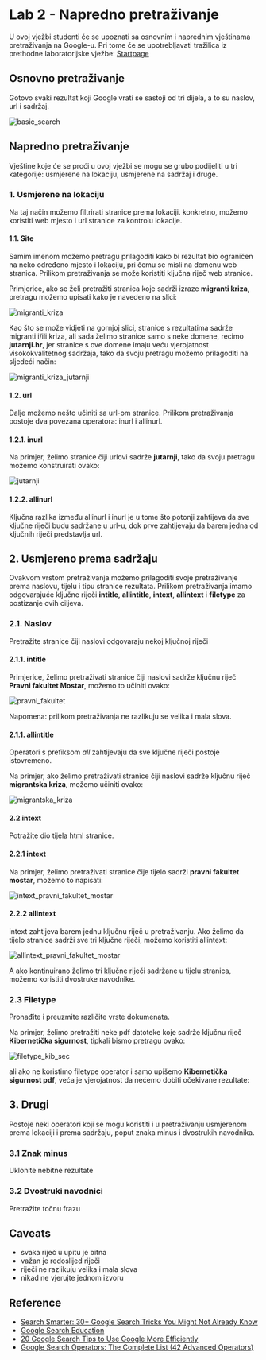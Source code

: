 # Lab 2 - Napredno pretraživanje

U ovoj vježbi studenti će se upoznati sa osnovnim i naprednim vještinama pretraživanja na Google-u. Pri tome će se upotrebljavati tražilica iz prethodne laboratorijske vježbe: [Startpage](https://www.startpage.com/)

## Osnovno pretraživanje 

Gotovo svaki rezultat koji Google vrati se sastoji od tri dijela, a to su naslov, url i sadržaj.

![basic_search](figs/search_basic.png)

## Napredno pretraživanje 

Vještine koje će se proći u ovoj vježbi se mogu se grubo podijeliti u tri kategorije: usmjerene na lokaciju, usmjerene na sadržaj i druge.

### 1. Usmjerene na lokaciju

Na taj način možemo filtrirati stranice prema lokaciji. konkretno, možemo koristiti web mjesto i url stranice za kontrolu lokacije.

#### 1.1. Site

Samim imenom možemo pretragu prilagoditi kako bi rezultat bio ograničen na neko određeno mjesto i lokaciju, pri čemu se misli na domenu web stranica. Prilikom pretraživanja se može koristiti ključna riječ web stranice.

Primjerice, ako se želi pretražiti ​​stranica koje sadrži izraze **migranti kriza**, pretragu možemo upisati kako je navedeno na slici:

![migranti_kriza](figs/migranti_kriza.png)

Kao što se može vidjeti na gornjoj slici, stranice s rezultatima sadrže migranti i/ili kriza, ali sada želimo stranice samo s neke domene, recimo **jutarnji.hr**, jer stranice s ove domene imaju veću vjerojatnost visokokvalitetnog sadržaja, tako da svoju pretragu možemo prilagoditi na sljedeći način:

![migranti_kriza_jutarnji](figs/migranti_kriza_jutarnji.png)

#### 1.2. url

Dalje možemo nešto učiniti sa url-om stranice. Prilikom pretraživanja postoje dva povezana operatora: inurl i allinurl.

#### 1.2.1. inurl

Na primjer, želimo stranice čiji urlovi sadrže **jutarnji**, tako da svoju pretragu možemo konstruirati ovako:

![jutarnji](figs/jutarnji.png)

#### 1.2.2. allinurl

Ključna razlika između allinurl i inurl je u tome što potonji zahtijeva da sve ključne riječi budu sadržane u url-u, dok prve zahtijevaju da barem jedna od ključnih riječi predstavlja url.


## 2. Usmjereno prema sadržaju

Ovakvom vrstom pretraživanja možemo prilagoditi svoje pretraživanje prema naslovu, tijelu i tipu stranice rezultata. Prilikom pretraživanja imamo odgovarajuće ključne riječi **intitle**, **allintitle**, **intext**, **allintext** i **filetype** za postizanje ovih ciljeva.

### 2.1. Naslov

Pretražite stranice čiji naslovi odgovaraju nekoj ključnoj riječi

#### 2.1.1. intitle

Primjerice, želimo pretraživati ​​stranice čiji naslovi sadrže ključnu riječ **Pravni fakultet Mostar**, možemo to učiniti ovako:

![pravni_fakultet](figs/pravni_fakultet.png)

Napomena: prilikom pretraživanja ne razlikuju se velika i mala slova.

#### 2.1.1. allintitle

Operatori s prefiksom *all* zahtijevaju da sve ključne riječi postoje istovremeno.

Na primjer, ako želimo pretraživati ​​stranice čiji naslovi sadrže ključnu riječ **migrantska kriza**, možemo učiniti ovako:

![migrantska_kriza](figs/migrantska_kriza.png)

#### 2.2 intext
Potražite dio tijela html stranice.

#### 2.2.1 intext
Na primjer, želimo pretraživati ​​stranice čije tijelo sadrži **pravni fakultet mostar**, možemo to napisati:

![intext_pravni_fakultet_mostar](figs/intext_pravni_fakultet_mostar.png)

#### 2.2.2 allintext

intext zahtijeva barem jednu ključnu riječ u pretraživanju.  Ako želimo da tijelo stranice sadrži sve tri ključne riječi, možemo koristiti allintext:

![allintext_pravni_fakultet_mostar](figs/allintext_pravni_fakultet_mostar.png)

A ako kontinuirano želimo tri ključne riječi sadržane u tijelu stranica, možemo koristiti dvostruke navodnike.

### 2.3 Filetype
Pronađite i preuzmite različite vrste dokumenata.

Na primjer, želimo pretražiti neke pdf datoteke koje sadrže ključnu riječ **Kibernetička sigurnost**, tipkali bismo pretragu ovako:

![filetype_kib_sec](figs/filetype_kib_sec.png)

ali ako ne koristimo filetype operator i samo upišemo **Kibernetička sigurnost pdf**, veća je vjerojatnost da nećemo dobiti očekivane rezultate:

## 3. Drugi
Postoje neki operatori koji se mogu koristiti i u pretraživanju usmjerenom prema lokaciji i prema sadržaju, poput znaka minus i dvostrukih navodnika.

### 3.1 Znak minus
Uklonite nebitne rezultate

### 3.2 Dvostruki navodnici
Pretražite točnu frazu

## Caveats
- svaka riječ u upitu je bitna
- važan je redoslijed riječi
- riječi ne razlikuju velika i mala slova
- nikad ne vjerujte jednom izvoru

## Reference

- [Search Smarter: 30+ Google Search Tricks You Might Not Already Know](https://zapier.com/blog/advanced-google-search-tricks)
- [Google Search Education](https://www.google.com/intl/en-us/insidesearch/searcheducation/)
- [20 Google Search Tips to Use Google More Efficiently](https://www.lifehack.org/articles/technology/20-tips-use-google-search-efficiently.html)
- [Google Search Operators: The Complete List (42 Advanced Operators)](https://ahrefs.com/blog/google-advanced-search-operators/)